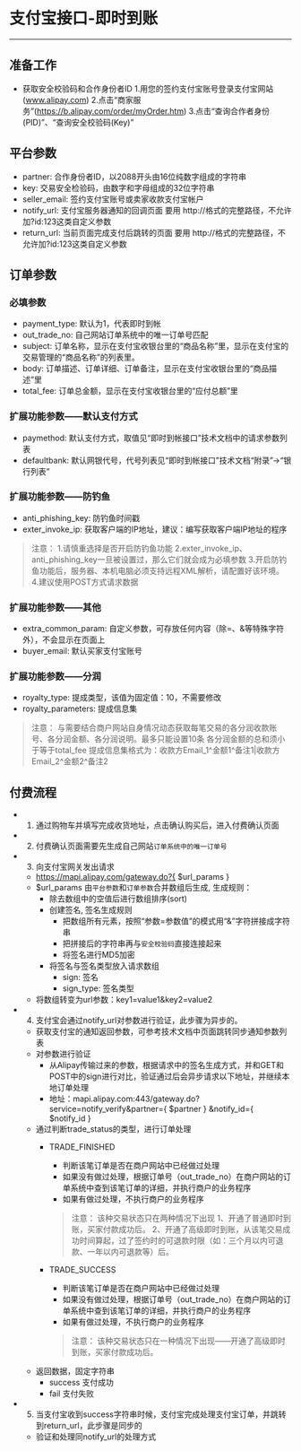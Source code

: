 
# 支付宝接口-即时到账
---

## 准备工作

* 获取安全校验码和合作身份者ID
    1.用您的签约支付宝账号登录支付宝网站(www.alipay.com)
    2.点击“商家服务”(https://b.alipay.com/order/myOrder.htm)
    3.点击“查询合作者身份(PID)”、“查询安全校验码(Key)”

## 平台参数

* partner: 合作身份者ID，以2088开头由16位纯数字组成的字符串
* key: 交易安全检验码，由数字和字母组成的32位字符串
* seller_email: 签约支付宝账号或卖家收款支付宝帐户
* notify_url: 支付宝服务器通知的回调页面 要用 http://格式的完整路径，不允许加?id:123这类自定义参数
* return_url: 当前页面完成支付后跳转的页面 要用 http://格式的完整路径，不允许加?id:123这类自定义参数

## 订单参数

### 必填参数
* payment_type: 默认为1，代表即时到帐
* out_trade_no: 自己网站订单系统中的唯一订单号匹配
* subject: 订单名称，显示在支付宝收银台里的“商品名称”里，显示在支付宝的交易管理的“商品名称”的列表里。
* body: 订单描述、订单详细、订单备注，显示在支付宝收银台里的“商品描述”里
* total_fee: 订单总金额，显示在支付宝收银台里的“应付总额”里

### 扩展功能参数——默认支付方式
* paymethod: 默认支付方式，取值见“即时到帐接口”技术文档中的请求参数列表
* defaultbank: 默认网银代号，代号列表见“即时到帐接口”技术文档“附录”→“银行列表”

### 扩展功能参数——防钓鱼
* anti_phishing_key: 防钓鱼时间戳
* exter_invoke_ip: 获取客户端的IP地址，建议：编写获取客户端IP地址的程序

> 注意：
> 1.请慎重选择是否开启防钓鱼功能
> 2.exter_invoke_ip、anti_phishing_key一旦被设置过，那么它们就会成为必填参数
> 3.开启防钓鱼功能后，服务器、本机电脑必须支持远程XML解析，请配置好该环境。
> 4.建议使用POST方式请求数据

### 扩展功能参数——其他
* extra_common_param: 自定义参数，可存放任何内容（除=、&等特殊字符外），不会显示在页面上
* buyer_email: 默认买家支付宝账号

### 扩展功能参数——分润
* royalty_type: 提成类型，该值为固定值：10，不需要修改
* royalty_parameters: 提成信息集

> 注意：
> 与需要结合商户网站自身情况动态获取每笔交易的各分润收款账号、各分润金额、各分润说明。最多只能设置10条
> 各分润金额的总和须小于等于total_fee
> 提成信息集格式为：收款方Email_1^金额1^备注1|收款方Email_2^金额2^备注2

## 付费流程
* 1. 通过购物车并填写完成收货地址，点击确认购买后，进入付费确认页面
* 2. 付费确认页面需要先生成自己网站`订单系统中的唯一订单号`
* 3. 向支付宝网关发出请求
    * https://mapi.alipay.com/gateway.do?{ $url_params }
    * $url_params 由`平台参数`和`订单参数`合并数组后生成, 生成规则：
        * 除去数组中的空值后进行数组排序(sort)
        * 创建签名, 签名生成规则
            * 把数组所有元素，按照“参数=参数值”的模式用“&”字符拼接成字符串
            * 把拼接后的字符串再与`安全校验码`直接连接起来
            * 将签名进行MD5加密
        * 将签名与签名类型放入请求数组
            * sign: 签名
            * sign_type: 签名类型
    * 将数组转变为url参数：key1=value1&key2=value2
* 4. 支付宝会通过notify_url对参数进行验证，此步骤为异步的。
    * 获取支付宝的通知返回参数，可参考技术文档中页面跳转同步通知参数列表
    * 对参数进行验证
        * 从Alipay传输过来的参数，根据请求中的签名生成方式，并和GET和POST中的sign进行对比，验证通过后会异步请求以下地址，并继续本地订单处理
        * 地址：mapi.alipay.com:443/gateway.do?service=notify_verify&partner={ $partner } &notify_id={ $notify_id }
    * 通过判断trade_status的类型，进行订单处理
        * TRADE_FINISHED
            * 判断该笔订单是否在商户网站中已经做过处理
            * 如果没有做过处理，根据订单号（out_trade_no）在商户网站的订单系统中查到该笔订单的详细，并执行商户的业务程序
            * 如果有做过处理，不执行商户的业务程序

            > 注意：
            > 该种交易状态只在两种情况下出现
            > 1、开通了普通即时到账，买家付款成功后。
            > 2、开通了高级即时到账，从该笔交易成功时间算起，过了签约时的可退款时限（如：三个月以内可退款、一年以内可退款等）后。
        * TRADE_SUCCESS
            * 判断该笔订单是否在商户网站中已经做过处理
            * 如果没有做过处理，根据订单号（out_trade_no）在商户网站的订单系统中查到该笔订单的详细，并执行商户的业务程序
            * 如果有做过处理，不执行商户的业务程序

            > 注意：
            > 该种交易状态只在一种情况下出现——开通了高级即时到账，买家付款成功后。
    * 返回数据，固定字符串
        * success 支付成功
        * fail 支付失败
* 5. 当支付宝收到success字符串时候，支付宝完成处理支付宝订单，并跳转到return_url，此步骤是同步的
    * 验证和处理同notify_url的处理方式
